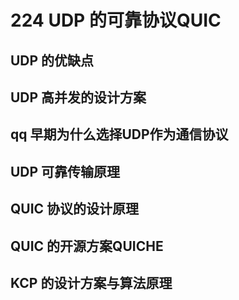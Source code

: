# 224 UDP 的可靠协议QUIC
## UDP 的优缺点
## UDP 高并发的设计方案
## qq 早期为什么选择UDP作为通信协议
## UDP 可靠传输原理
## QUIC 协议的设计原理
## QUIC 的开源方案QUICHE
## KCP 的设计方案与算法原理